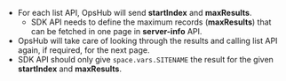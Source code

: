 - For each list API, OpsHub will send **startIndex** and **maxResults**.  
  - SDK API needs to define the maximum records (**maxResults**) that can be fetched in one page in **server-info** API.  
- OpsHub will take care of looking through the results and calling list API again, if required, for the next page.  
- SDK API should only give <code class="expression">space.vars.SITENAME</code> the result for the given **startIndex** and **maxResults**.
